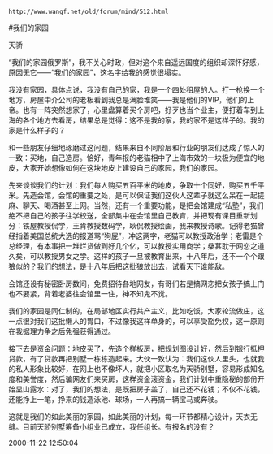 `http://www.wangf.net/old/forum/mind/512.html`

#我们的家园 

天骄 

“我们的家园俄罗斯”，我不关心时政，但对这个来自遥远国度的组织却深怀好感，原因无它――“我们的家园”，这名字给我的感觉很塌实。

我没有家园，具体点说，我没有自己的家，我是一个四处租屋的人。打一枪换一个地方，房屋中介公司的老板看到我总是满脸堆笑――我是他们的VIP，他们的上帝。也有一阵突然想家了，心里盘算着买个房吧，好歹也当个业主，便打着车到上海的各个地方去看房，结果总是觉得：这不是我的家，我的家不是这样子的。我的家是什么样子的？ 

和一些朋友仔细地琢磨过这问题，结果来自不同阶层和行业的朋友们达成了惊人的一致：买地，自己造房。恰好，青年报的老猫相中了上海市效的一块极为便宜的地皮，大家开始想像如何在这块地皮上建设自己的家园，我们的家园。

先来谈谈我们的计划：我们每人购买五百平米的地皮，争取十个同好，购买五千平米。先造会馆，会馆的重要之处，是可以保证我们这伙人这辈子就这么呆在一起搓麻、聊天、喝酒甚至上网。当然，还有一个重要功能，是把会馆建成“私塾”，我们绝不把自己的孩子往学校送，全部集中在会馆里自己教育，并把现有课目重新划分：铁屋教授侃学，王肯教授数码学，耿侃教授绘画，我来教授诗歌。记得老猫曾经指着美国总统大选的报道骂“狗屁”，冲这两字，老猫可以教授政治学；老雷是个总经理，有本事把一堆烂货做到好几个亿，可以教授实用商学；桑葚耽于网恋之道久矣，可以教授男女之学。这样的孩子一旦被教育出来，十八年后，还不一个个跟狼似的？我们的想法，是十八年后把这批狼放出去，试看天下谁能敌。

会馆还设有秘密卧房数间，免费招待各地网友，有哥们若是搞网恋把女孩子搞上门也不要紧，背着老婆往会馆里一住，神不知鬼不觉。

我们的家园是同仁制的，在局部地区实行共产主义，比如吃饭，大家轮流做庄，这一点很对我们这批懒人的胃口，不过像我这样单身的，可以享受豁免权，这一原则在我据理力争之后免强获得通过。

接下去是资金问题：地皮买了，先造个样板房，把规划图设计好，然后到银行抵押贷款，有了贷款再把别墅一栋栋造起来。大伙一致认为：我们这伙人里头，也就我的私人形象比较好，在网上也不像坏人，就把小区取名为天骄别墅，容易形成知名度和美誉度，然后骗网友们来买房，这样资金滚资金，我们计划中重隐秘的部份开始显山露水：对了，我们的想法，是既把房子盖了，自己还不花钱；不仅不花钱，还能挣上一笔，挣来的钱造泳池、球场，一人再搞一辆宝马或奔驶。

这就是我们的如此美丽的家园，如此美丽的计划，每一环节都精心设计，天衣无缝。目前天骄别墅筹备小组业已成立，我任组长。有报名的没有？

2000-11-22 12:50:04